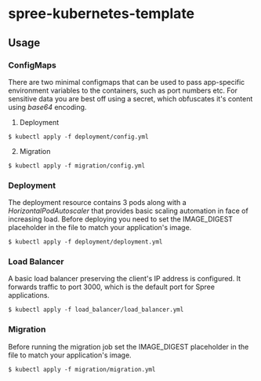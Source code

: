 # spree-kubernetes-template

## Usage

### ConfigMaps

There are two minimal configmaps that can be used to pass app-specific environment variables to the containers, such as port numbers etc.
For sensitive data you are best off using a secret, which obfuscates it's content using *base64* encoding.


1. Deployment

`$ kubectl apply -f deployment/config.yml`

2. Migration

`$ kubectl apply -f migration/config.yml`


### Deployment

The deployment resource contains 3 pods along with a *HorizontalPodAutoscaler* that provides basic scaling automation in face of increasing load.
Before deploying you need to set the IMAGE_DIGEST placeholder in the file to match your application's image.

`$ kubectl apply -f deployment/deployment.yml`


### Load Balancer

A basic load balancer preserving the client's IP address is configured. It forwards traffic to port 3000, which is the default port for Spree applications.

`$ kubectl apply -f load_balancer/load_balancer.yml`


### Migration

Before running the migration job set the IMAGE_DIGEST placeholder in the file to match your application's image.

`$ kubectl apply -f migration/migration.yml`
